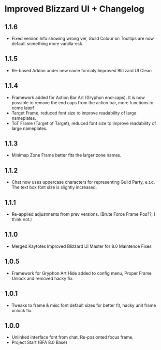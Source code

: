 # Improved Blizzard UI +  Changelog
## 1.1.6
* Fixed version Info showing wrong ver, Guild Colour on Tooltips are now default something more vanilla-esk.

## 1.1.5
* Re-based Addon under new name formaly Improved Blizzard UI Clean

## 1.1.4
* Framework added for Action Bar Art (Gryphon end-caps). It is now possible to remove the end caps from the action bar, more functions to come later!
* Target Frame, reduced font size to improve readability of large nameplates. 
* ToT Frame (Target of Target),  reduced font size to improve readability of large nameplates.

## 1.1.3 
* Minimap Zone Frame better fits the larger zone names.

## 1.1.2 
* Chat now uses uppercase characters for representing Guild Party, e.t.c. The text box font size is slightly increased.

## 1.1.1 
* Re-applied adjustments from prev versions. (Brute Force Frame Pos??, I think not.)

## 1.1.0 
* Merged Kaytotes Improved Blizzard UI Master for 8.0 Maintence Fixes

## 1.0.5 
* Framework for Gryphon Art Hide added to config menu, Proper Frame Unlock and removed hacky fix.

## 1.0.1 
* Tweaks to frame & misc font default sizes for better fit, hacky unit frame unlock fix.

## 1.0.0 
* Unlinked interface font from chat. Re-posionted focus frame. 
* Project Start (BFA 8.0 Base)
